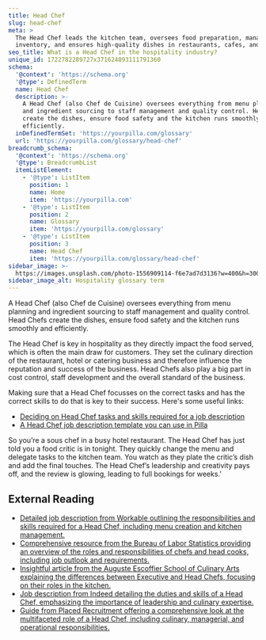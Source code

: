 ```yaml
---
title: Head Chef
slug: head-chef
meta: >
  The Head Chef leads the kitchen team, oversees food preparation, manages
  inventory, and ensures high-quality dishes in restaurants, cafes, and bars.
seo_title: What is a Head Chef in the hospitality industry?
unique_id: 1722782289727x371624893111791360
schema:
  '@context': 'https://schema.org'
  '@type': DefinedTerm
  name: Head Chef
  description: >-
    A Head Chef (also Chef de Cuisine) oversees everything from menu planning
    and ingredient sourcing to staff management and quality control. Head Chefs
    create the dishes, ensure food safety and the kitchen runs smoothly and
    efficiently.
  inDefinedTermSet: 'https://yourpilla.com/glossary'
  url: 'https://yourpilla.com/glossary/head-chef'
breadcrumb_schema:
  '@context': 'https://schema.org'
  '@type': BreadcrumbList
  itemListElement:
    - '@type': ListItem
      position: 1
      name: Home
      item: 'https://yourpilla.com'
    - '@type': ListItem
      position: 2
      name: Glossary
      item: 'https://yourpilla.com/glossary'
    - '@type': ListItem
      position: 3
      name: Head Chef
      item: 'https://yourpilla.com/glossary/head-chef'
sidebar_image: >-
  https://images.unsplash.com/photo-1556909114-f6e7ad7d3136?w=400&h=300&fit=crop&auto=format
sidebar_image_alt: Hospitality glossary term
---
```


A Head Chef (also Chef de Cuisine) oversees everything from menu planning and ingredient sourcing to staff management and quality control. Head Chefs create the dishes, ensure food safety and the kitchen runs smoothly and efficiently.

The Head Chef is key in hospitality as they directly impact the food served, which is often the main draw for customers. They set the culinary direction of the restaurant, hotel or catering business and therefore influence the reputation and success of the business. Head Chefs also play a big part in cost control, staff development and the overall standard of the business.

Making sure that a Head Chef focusses on the correct tasks and has the correct skills to do that is key to their success. Here's some useful links:

*   [Deciding on Head Chef tasks and skills required for a job description](https://yourpilla.com/blog/head-chef-job-description)
*   [A Head Chef job description template you can use in Pilla](https://yourpilla.com/templates/head-chef-job-description)

So you’re a sous chef in a busy hotel restaurant. The Head Chef has just told you a food critic is in tonight. They quickly change the menu and delegate tasks to the kitchen team. You watch as they plate the critic’s dish and add the final touches. The Head Chef’s leadership and creativity pays off, and the review is glowing, leading to full bookings for weeks.'

## External Reading

*   [Detailed job description from Workable outlining the responsibilities and skills required for a Head Chef, including menu creation and kitchen management.](https://resources.workable.com/head-chef-job-description)
*   [Comprehensive resource from the Bureau of Labor Statistics providing an overview of the roles and responsibilities of chefs and head cooks, including job outlook and requirements.](https://www.bls.gov/ooh/food-preparation-and-serving/chefs-and-head-cooks.htm)
*   [Insightful article from the Auguste Escoffier School of Culinary Arts explaining the differences between Executive and Head Chefs, focusing on their roles in the kitchen.](https://www.escoffier.edu/blog/culinary-pastry-careers/executive-chef-vs-head-chef-what-is-the-diference/)
*   [Job description from Indeed detailing the duties and skills of a Head Chef, emphasizing the importance of leadership and culinary expertise.](https://uk.indeed.com/hire/job-description/head-chef)
*   [Guide from Placed Recruitment offering a comprehensive look at the multifaceted role of a Head Chef, including culinary, managerial, and operational responsibilities.](https://www.placedrecruitment.com.au/head-chef-role-job-description-guide/)
